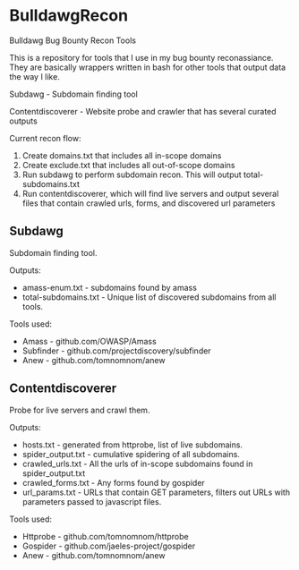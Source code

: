 # BulldawgRecon
Bulldawg Bug Bounty Recon Tools

This is a repository for tools that I use in my bug bounty reconassiance. They are basically wrappers written in bash for other tools that output data the way I like.

Subdawg - Subdomain finding tool

Contentdiscoverer - Website probe and crawler that has several curated outputs

Current recon flow:

1. Create domains.txt that includes all in-scope domains
2. Create exclude.txt that includes all out-of-scope domains
3. Run subdawg to perform subdomain recon. This will output total-subdomains.txt
4. Run contentdiscoverer, which will find live servers and output several files that contain crawled urls, forms, and discovered url parameters 

## Subdawg

Subdomain finding tool. 

Outputs:
- amass-enum.txt - subdomains found by amass
- total-subdomains.txt - Unique list of discovered subdomains from all tools. 

Tools used:
- Amass - github.com/OWASP/Amass
- Subfinder - github.com/projectdiscovery/subfinder
- Anew - github.com/tomnomnom/anew

## Contentdiscoverer

Probe for live servers and crawl them.

Outputs:
- hosts.txt - generated from httprobe, list of live subdomains.
- spider_output.txt - cumulative spidering of all subdomains.
- crawled_urls.txt - All the urls of in-scope subdomains found in spider_output.txt
- crawled_forms.txt - Any forms found by gospider
- url_params.txt - URLs that contain GET parameters, filters out URLs with parameters passed to javascript files.

Tools used:
- Httprobe - github.com/tomnomnom/httprobe
- Gospider - github.com/jaeles-project/gospider
- Anew - github.com/tomnomnom/anew
